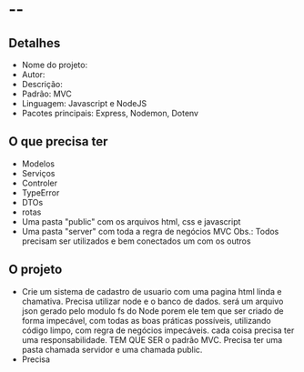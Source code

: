 # --

## Detalhes

- Nome do projeto:
- Autor:
- Descrição:
- Padrão: MVC
- Linguagem: Javascript e NodeJS
- Pacotes principais: Express, Nodemon, Dotenv

## O que precisa ter

- Modelos
- Serviços
- Controler
- TypeError
- DTOs
- rotas
- Uma pasta "public" com os arquivos html, css e javascript
- Uma pasta "server" com toda a regra de negócios MVC
Obs.: Todos precisam ser utilizados e bem conectados um com os outros

## O projeto

- Crie um sistema de cadastro de usuario com uma pagina html linda e chamativa. Precisa utilizar node e o banco de dados. será um arquivo json gerado pelo modulo fs do Node porem ele tem que ser criado de forma impecável, com todas as boas práticas possíveis, utilizando código limpo, com regra de negócios impecáveis. cada coisa precisa ter uma responsabilidade. TEM QUE SER o padrão MVC. Precisa ter uma pasta chamada servidor e uma chamada public.
- Precisa
